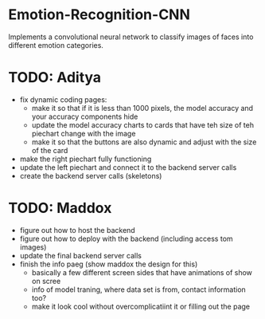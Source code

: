 # Emotion-Recognition-CNN
Implements a convolutional neural network to classify images of faces into different emotion categories. 


# TODO: Aditya
- fix dynamic coding pages:
    - make it so that if it is less than 1000 pixels, the model accuracy and your accuracy components hide
    - update the model accuracy charts to cards that have teh size of teh piechart change with the image
    - make it so that the buttons are also dynamic and adjust with the size of the card
- make the right piechart fully functioning
- update the left piechart and connect it to the backend server calls
- create the backend server calls (skeletons)

# TODO: Maddox
- figure out how to host the backend 
- figure out how to deploy with the backend (including access tom images)
- update the final backend server calls
- finish the info paeg (show maddox the design for this)
    - basically a few different screen sides that have animations of show on scree
    - info of model traning, where data set is from, contact information too?
    - make it look cool without overcomplicatiint it or filling out the page
